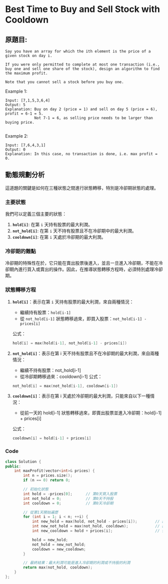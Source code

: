 # Best Time to Buy and Sell Stock with Cooldown


## 原題目:
```
Say you have an array for which the ith element is the price of a given stock on day i.

If you were only permitted to complete at most one transaction (i.e., buy one and sell one share of the stock), design an algorithm to find the maximum profit.

Note that you cannot sell a stock before you buy one.
```
Example 1:
```
Input: [7,1,5,3,6,4]
Output: 5
Explanation: Buy on day 2 (price = 1) and sell on day 5 (price = 6), profit = 6-1 = 5.
             Not 7-1 = 6, as selling price needs to be larger than buying price.
             
```

Example 2:
```
Input: [7,6,4,3,1]
Output: 0
Explanation: In this case, no transaction is done, i.e. max profit = 0.
```
## 動態規劃分析

這道題的關鍵是如何在三種狀態之間進行狀態轉移，特別是冷卻期狀態的處理。


### 主要狀態

我們可以定義三個主要的狀態：

1. **`hold[i]`**: 在第 `i` 天持有股票的最大利潤。
2. **`not_hold[i]`**: 在第 `i` 天不持有股票且不在冷卻期中的最大利潤。
3. **`cooldown[i]`**: 在第 `i` 天處於冷卻期的最大利潤。


### 冷卻期的難點

冷卻期的特殊性在於，它只能在賣出股票後進入，並且一旦進入冷卻期，不能在冷卻期內進行買入或賣出的操作。因此，在推導狀態轉移方程時，必須特別處理冷卻期。

### 狀態轉移方程

1. **`hold[i]`**：表示在第 `i` 天持有股票的最大利潤，來自兩種情況：
   - 繼續持有股票：`hold[i-1]`
   - 從 `not_hold[i-1]` 狀態轉移過來，即買入股票：`not_hold[i-1] - prices[i]`

   公式：
   ```cpp
   hold[i] = max(hold[i-1], not_hold[i-1] - prices[i])
   ```

2. **`not_hold[i]`**：表示在第 i 天不持有股票且不在冷卻期的最大利潤，來自兩種情況：
	- 繼續不持有股票：not_hold[i-1]
	- 從冷卻期轉移過來：cooldown[i-1]
   公式：
   ```cpp
   not_hold[i] = max(not_hold[i-1], cooldown[i-1])

   ```

2. **`cooldown[i]`**：表示在第 i 天處於冷卻期的最大利潤，只能來自以下一種情況：
	- 從前一天的 hold[i-1] 狀態轉移過來，即賣出股票並進入冷卻期：hold[i-1] + prices[i]
	
   公式：
   ```cpp
   cooldown[i] = hold[i-1] + prices[i]


   ```
   
### Code
```cpp
class Solution {
public:
    int maxProfit(vector<int>& prices) {
        int n = prices.size();
        if (n == 0) return 0;

        // 初始化狀態
        int hold = -prices[0];      // 第0天買入股票
        int not_hold = 0;           // 第0天不持股
        int cooldown = 0;           // 第0天冷卻期

        // 從第1天開始遍歷
        for (int i = 1; i < n; ++i) {
            int new_hold = max(hold, not_hold - prices[i]);        // 繼續持有或買入
            int new_not_hold = max(not_hold, cooldown);            // 繼續不持股或從冷卻期轉為不持股
            int new_cooldown = hold + prices[i];                   // 從持股轉到冷卻期

            hold = new_hold;
            not_hold = new_not_hold;
            cooldown = new_cooldown;
        }

        // 最終結果：最大利潤可能是進入冷卻期的利潤或不持股的利潤
        return max(not_hold, cooldown);
    }
};
```



